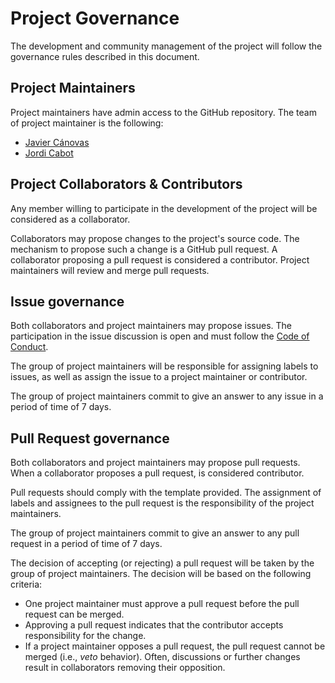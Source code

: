 # Project Governance

The development and community management of the project will follow the governance rules described in this document.

## Project Maintainers

Project maintainers have admin access to the GitHub repository. The team of project maintainer is the following:

* [Javier Cánovas](https://github.com/jlcanovas/) 
* [Jordi Cabot](https://github.com/jcabot/) 

## Project Collaborators & Contributors

Any member willing to participate in the development of the project will be considered as a collaborator. 

Collaborators may propose changes to the project's source code. The mechanism to propose such a change is a GitHub pull request. A collaborator proposing a pull request is considered a contributor. Project maintainers will review and merge pull requests.

## Issue governance

Both collaborators and project maintainers may propose issues. The participation in the issue discussion is open and must follow the [Code of Conduct](CODE_OF_CONDUCT.md).

The group of project maintainers will be responsible for assigning labels to issues, as well as assign the issue to a project maintainer or contributor.

The group of project maintainers commit to give an answer to any issue in a period of time of 7 days. 

## Pull Request governance

Both collaborators and project maintainers may propose pull requests. When a collaborator proposes a pull request, is considered contributor.

Pull requests should comply with the template provided. The assignment of labels and assignees to the pull request is the responsibility of the project maintainers.

The group of project maintainers commit to give an answer to any pull request in a period of time of 7 days.

The decision of accepting (or rejecting) a pull request will be taken by the group of project maintainers. The decision will be based on the following criteria:

* One project maintainer must approve a pull request before the pull request can be merged. 
* Approving a pull request indicates that the contributor accepts responsibility for the change. 
* If a project maintainer opposes a pull request, the pull request cannot be merged (i.e., _veto_ behavior). Often, discussions or further changes result in collaborators removing their opposition.